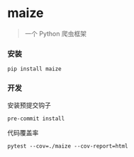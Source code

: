 # maize

> 一个 Python 爬虫框架

### 安装

```shell
pip install maize
```

### 开发

安装预提交钩子

```shell
pre-commit install
```

代码覆盖率

```shell
pytest --cov=./maize --cov-report=html
```
